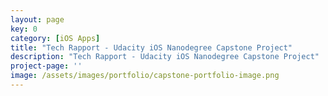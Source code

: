 ```yaml
---
layout: page
key: 0
category: [iOS Apps]
title: "Tech Rapport - Udacity iOS Nanodegree Capstone Project"
description: "Tech Rapport - Udacity iOS Nanodegree Capstone Project"
project-page: ''
image: /assets/images/portfolio/capstone-portfolio-image.png
---
```

